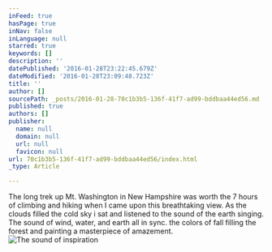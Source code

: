 ```yaml
---
inFeed: true
hasPage: true
inNav: false
inLanguage: null
starred: true
keywords: []
description: ''
datePublished: '2016-01-28T23:22:45.679Z'
dateModified: '2016-01-28T23:09:48.723Z'
title: ''
author: []
sourcePath: _posts/2016-01-28-70c1b3b5-136f-41f7-ad99-bddbaa44ed56.md
published: true
authors: []
publisher:
  name: null
  domain: null
  url: null
  favicon: null
url: 70c1b3b5-136f-41f7-ad99-bddbaa44ed56/index.html
_type: Article

---
```

The long trek up Mt. Washington in New Hampshire was worth the 7 hours of climbing and hiking when I came upon this breathtaking view.  As the clouds filled the cold sky i sat and listened to the sound of the earth singing.   The sound of wind, water, and earth all in sync.  the colors of fall filling the forest and painting a masterpiece of amazement.
![The sound of inspiration](https://s3-us-west-2.amazonaws.com/the-grid-img/p/c247c74af75b8bd57a056e8966eed3cf40a9f000.jpg)